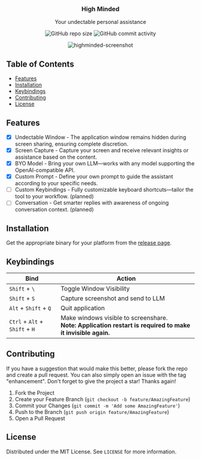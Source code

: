 <div align="center">
  <h3 align="center">High Minded</h3>
  <p align="center">
    Your undectable personal assistance
  </p>
  <p align="center">
    <img alt="GitHub repo size" src="https://img.shields.io/github/repo-size/tuxdotrs/highminded">
    <img alt="GitHub commit activity" src="https://img.shields.io/github/commit-activity/m/tuxdotrs/highminded">
  </p>
</div>

<div align="center">
  <img alt="highminded-screenshot" src="https://github.com/user-attachments/assets/eca4624f-9194-4c02-8e72-b42979c23cb5" />
</div>

<!-- TABLE OF CONTENTS -->
## Table of Contents
- [Features](#features)
- [Installation](#installation)
- [Keybindings](#keybindings)
- [Contributing](#contributing)
- [License](#license)

<!-- FEATURES -->
## Features
- [x] Undectable Window - The application window remains hidden during screen sharing, ensuring complete discretion.
- [x] Screen Capture - Capture your screen and receive relevant insights or assistance based on the content.
- [x] BYO Model - Bring your own LLM—works with any model supporting the OpenAI-compatible API.
- [x] Custom Prompt - Define your own prompt to guide the assistant according to your specific needs.
- [ ] Custom Keybindings - Fully customizable keyboard shortcuts—tailor the tool to your workflow. (planned)
- [ ] Conversation - Get smarter replies with awareness of ongoing conversation context. (planned)

<!-- INSTALLATION -->
## Installation
Get the appropriate binary for your platform from the [release page](https://github.com/tuxdotrs/highminded/releases).

<!-- KEYBINDINGS -->
## Keybindings

| Bind                           | Action                                                                                                         |
|--------------------------------|----------------------------------------------------------------------------------------------------------------|
| `Shift` + `\`                  | Toggle Window Visibility                                                                                       |
| `Shift` + `S`                  | Capture screenshot and send to LLM                                                                             |
| `Alt` + `Shift` + `Q`          | Quit application                                                                                               |
| `Ctrl` + `Alt` + `Shift` + `H` | Make windows visible to screenshare.<br> **Note: Application restart is required to make it invisible again.** |

<!-- CONTRIBUTING -->
## Contributing
If you have a suggestion that would make this better, please fork the repo and create a pull request. You can also simply open an issue with the tag "enhancement".
Don't forget to give the project a star! Thanks again!

1. Fork the Project
2. Create your Feature Branch (`git checkout -b feature/AmazingFeature`)
3. Commit your Changes (`git commit -m 'Add some AmazingFeature'`)
4. Push to the Branch (`git push origin feature/AmazingFeature`)
5. Open a Pull Request

<!-- LICENSE -->
## License

Distributed under the MIT License. See `LICENSE` for more information.
